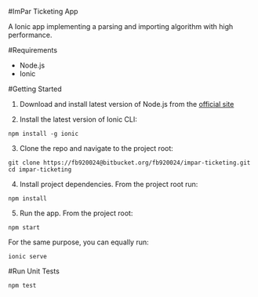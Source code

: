 #ImPar Ticketing App

A Ionic app implementing a parsing and importing algorithm with high performance. 

#Requirements

* Node.js
* Ionic

#Getting Started

1) Download and install latest version of Node.js from the [official site](https://nodejs.org/it/)

2) Install the latest version of Ionic CLI:
```
npm install -g ionic
```

3) Clone the repo and navigate to the project root:
```
git clone https://fb920024@bitbucket.org/fb920024/impar-ticketing.git
cd impar-ticketing
```

4) Install project dependencies. From the project root run: 
```
npm install
```

5) Run the app. From the project root:
```
npm start
```
For the same purpose, you can equally run:
```
ionic serve
```

#Run Unit Tests

```
npm test
```
